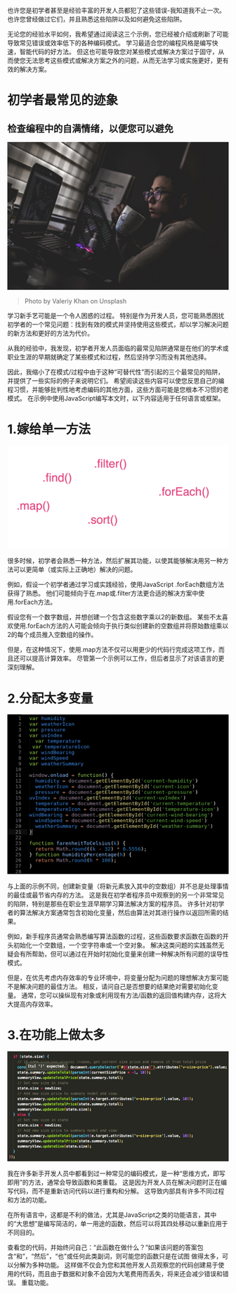 
也许您是初学者甚至是经验丰富的开发人员都犯了这些错误-我知道我不止一次。 也许您曾经做过它们，并且熟悉这些陷阱以及如何避免这些陷阱。

无论您的经验水平如何，我希望通过阅读这三个示例，您已经被介绍或刷新了可能导致常见错误或效率低下的各种编码模式。 学习最适合您的编程风格是编写快速，智能代码的好方法。 但这也可能导致您对某些模式或解决方案过于固守，从而使您无法思考这些模式或解决方案之外的问题，从而无法学习或实施更好，更有效的解决方案。
# 初学者最常见的迹象
## 检查编程中的自满情绪，以便您可以避免
![Photo by Valeriy Khan on Unsplash](1*Q4mZesbLEvbApO888vOtxA.jpeg)
> Photo by Valeriy Khan on Unsplash


学习新手艺可能是一个令人困惑的过程。 特别是作为开发人员，您可能熟悉困扰初学者的一个常见问题：找到有效的模式并坚持使用这些模式，却以学习解决问题的新方法和更好的方法为代价。

从我的经验中，我发现，初学者开发人员面临的最常见陷阱通常是在他们的学术或职业生涯的早期就确定了某些模式和过程，然后坚持学习而没有其他选择。

因此，我缩小了在模式/过程中由于这种“可替代性”而引起的三个最常见的陷阱，并提供了一些实际的例子来说明它们。 希望阅读这些内容可以使您反思自己的编程习惯，并能够批判性地考虑编码的其他方面，这些方面可能是您根本不习惯的老模式。 在示例中使用JavaScript编写本文时，以下内容适用于任何语言或框架。
# 1.嫁给单一方法
![](1*RUWe5mFn-9V9sbDBq9zBvw.png)

很多时候，初学者会熟悉一种方法，然后扩展其功能，以使其能够解决用另一种方法可以更简单（或实际上正确地）解决的问题。

例如，假设一个初学者通过学习或实践经验，使用JavaScript .forEach数组方法获得了熟悉。 他们可能倾向于在.map或.filter方法更合适的解决方案中使用.forEach方法。

假设您有一个数字数组，并想创建一个包含这些数字乘以2的新数组。 某些不太喜欢使用.forEach方法的人可能会倾向于执行类似创建新的空数组并将原始数组乘以2的每个成员推入空数组的操作。

但是，在这种情况下，使用.map方法不仅可以用更少的代码行完成这项工作，而且还可以提高计算效率。 尽管第一个示例可以工作，但后者显示了对该语言的更深刻理解。
# 2.分配太多变量
![](1*BeUrqwPp43XTUkqcnhmzRQ.png)

与上面的示例不同，创建新变量（将新元素放入其中的空数组）并不总是处理事情的最佳或最节省内存的方法。 这是我在初学者程序员中观察到的另一个非常常见的陷阱，特别是那些在职业生涯早期学习算法解决方案的程序员。 许多针对初学者的算法解决方案通常包含初始化变量，然后由算法对其进行操作以返回所需的结果。

例如，新手程序员通常会熟悉编写算法函数的过程，这些函数要求函数在函数的开头初始化一个空数组，一个空字符串或一个空对象。 解决这类问题的实践虽然无疑会有所帮助，但可以通过在开始时初始化变量来创建一种解决所有问题的误导性模式。

但是，在优先考虑内存效率的专业环境中，将变量分配为问题的理想解决方案可能不是解决问题的最佳方法。 相反，请问自己是否想要的结果绝对需要初始化变量。 通常，您可以操纵现有对象或利用现有方法/函数的返回值构建内存，这将大大提高内存效率。
# 3.在功能上做太多
![](1*ByrUjAxl_W_RwKqGGUqn1g.png)

我在许多新手开发人员中都看到过一种常见的编码模式，是一种“思维方式，即写即用”的方法，通常会导致函数和类重载。 这是因为开发人员在解决问题时正在编写代码，而不是重新访问代码以进行重构和分解。 这导致内部具有许多不同过程和方法的功能。

在所有语言中，这都是不利的做法，尤其是JavaScript之类的功能语言，其中的“大思想”是编写简洁的，单一用途的函数，然后可以将其四处移动以重新应用于不同目的。

查看您的代码，并始终问自己：“此函数在做什么？”如果该问题的答案包含“和”，“然后”，“也”或任何此类副词，则可能您的函数只是在试图 做得太多，可以分解为多种功能。 这样做不仅会为您和其他开发人员观察您的代码创建易于使用的代码，而且由于数据和对象不会因为大笔费用而丢失，将来还会减少错误和错误。 重载功能。
